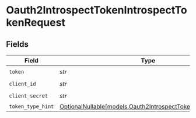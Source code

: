 # Oauth2IntrospectTokenIntrospectTokenRequest


## Fields

| Field                                                                                                          | Type                                                                                                           | Required                                                                                                       | Description                                                                                                    |
| -------------------------------------------------------------------------------------------------------------- | -------------------------------------------------------------------------------------------------------------- | -------------------------------------------------------------------------------------------------------------- | -------------------------------------------------------------------------------------------------------------- |
| `token`                                                                                                        | *str*                                                                                                          | :heavy_check_mark:                                                                                             | N/A                                                                                                            |
| `client_id`                                                                                                    | *str*                                                                                                          | :heavy_check_mark:                                                                                             | N/A                                                                                                            |
| `client_secret`                                                                                                | *str*                                                                                                          | :heavy_check_mark:                                                                                             | N/A                                                                                                            |
| `token_type_hint`                                                                                              | [OptionalNullable[models.Oauth2IntrospectTokenTokenTypeHint]](../models/oauth2introspecttokentokentypehint.md) | :heavy_minus_sign:                                                                                             | N/A                                                                                                            |